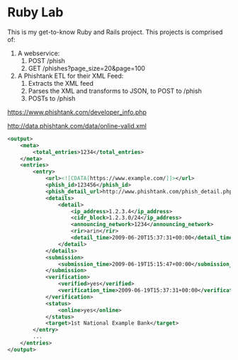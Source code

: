 # Ruby Lab

This is my get-to-know Ruby and Rails project. This projects is comprised of:

1. A webservice:
    1. POST /phish
    1. GET /phishes?page_size=20&page=100
1. A Phishtank ETL for their XML Feed:
    1. Extracts the XML feed
    1. Parses the XML and transforms to JSON, to POST to /phish
    1. POSTs to /phish


https://www.phishtank.com/developer_info.php

http://data.phishtank.com/data/online-valid.xml

```xml
<output>
    <meta>
        <total_entries>1234</total_entries>
    </meta>
    <entries>
        <entry>
            <url><![CDATA[https://www.example.com/]]></url>
            <phish_id>123456</phish_id>
            <phish_detail_url>http://www.phishtank.com/phish_detail.php?phish_id=123456</phish_detail_url>
            <details>
                <detail>
                    <ip_address>1.2.3.4</ip_address>
                    <cidr_block>1.2.3.0/24</ip_address>
                    <announcing_network>1234</announcing_network>
                    <rir>arin</rir>
                    <detail_time>2009-06-20T15:37:31+00:00</detail_time>
                </detail>
            </details>
            <submission>
                <submission_time>2009-06-19T15:15:47+00:00</submission_time>
            </submission>
            <verification>
                <verified>yes</verified>
                <verification_time>2009-06-19T15:37:31+00:00</verification_time>
            </verification>
            <status>
                <online>yes</online>
            </status>
            <target>1st National Example Bank</target>
        </entry>
        ...
    </entries>
</output>
```
